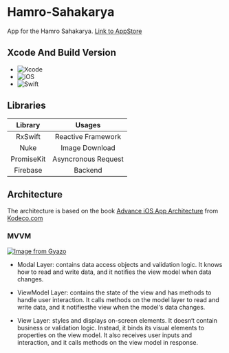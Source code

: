 # Hamro-Sahakarya
App for the Hamro Sahakarya.
[Link to AppStore](https://apps.apple.com/us/app/hamro-sahakarya/id1352496359)

## Xcode And Build Version
+ ![Xcode](https://img.shields.io/badge/Xcode-14.1-blue)
+ ![iOS](https://img.shields.io/badge/iOS-15.0%20or%20later-green)
+ ![Swift](https://img.shields.io/badge/Swift-5.7-orange)

## Libraries
|Library|Usages|
|:---:|:---:|
|RxSwift| Reactive Framework|
|Nuke| Image Download|
|PromiseKit| Asyncronous Request |
|Firebase| Backend |


## Architecture
The architecture is based on the book [Advance iOS App Architecture](https://www.kodeco.com/books/advanced-ios-app-architecture) from [Kodeco.com](https://www.kodeco.com/)

### MVVM
[![Image from Gyazo](https://i.gyazo.com/887e0994896060ccb23a3fabefa66319.png)](https://gyazo.com/887e0994896060ccb23a3fabefa66319)

- Modal Layer: contains data access objects and validation logic. It knows how to read and write data, and it notifies the view model when data changes.

- ViewModel Layer: contains the state of the view and has methods to handle user interaction. It calls methods on the model layer to read and write data, and it notifiesthe view when the model‘s data changes. 

- View Layer: styles and displays on-screen elements. It doesn‘t contain business or validation logic. Instead, it binds its visual elements to properties on the view model. It also receives user inputs and interaction, and it calls methods on the view model in response.
